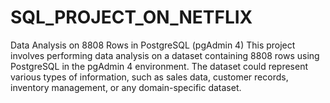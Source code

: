 # SQL_PROJECT_ON_NETFLIX
 Data Analysis on 8808 Rows in PostgreSQL (pgAdmin 4) This project involves performing data analysis on a dataset containing 8808 rows using PostgreSQL in the pgAdmin 4 environment. The dataset could represent various types of information, such as sales data, customer records, inventory management, or any domain-specific dataset.
